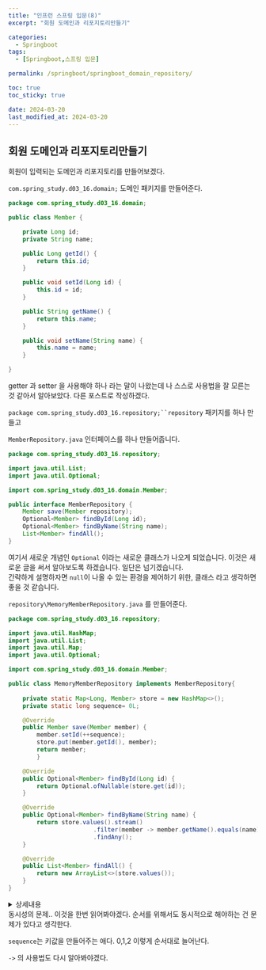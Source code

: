 ```yaml
---
title: "인프런 스프링 입문(8)"
excerpt: "회원 도메인과 리포지토리만들기"

categories:
  - Springboot
tags:
  - [Springboot,스프링 입문]

permalink: /springboot/springboot_domain_repository/

toc: true
toc_sticky: true

date: 2024-03-20
last_modified_at: 2024-03-20
---
```


## 회원 도메인과 리포지토리만들기

회원이 입력되는 도메인과 리포지토리를 만들어보겠다.

`com.spring_study.d03_16.domain;` 도메인 패키지를 만들어준다.
``` java
package com.spring_study.d03_16.domain;

public class Member {

    private Long id;
    private String name;

    public Long getId() {
        return this.id;
    }

    public void setId(Long id) {
        this.id = id;
    }

    public String getName() {
        return this.name;
    }

    public void setName(String name) {
        this.name = name;
    }

}

```
getter 과 setter 을 사용해야 하나 라는 말이 나왔는데 나 스스로 사용법을 잘 모른는 것 같아서 알아보았다. 다른 포스트로 작성하겠다.
> 


`package com.spring_study.d03_16.repository;``repository` 패키지를 하나 만들고  

`MemberRepository.java` 인터페이스를 하나 만들어줍니다.
```java
package com.spring_study.d03_16.repository;

import java.util.List;
import java.util.Optional;

import com.spring_study.d03_16.domain.Member;

public interface MemberRepository {
    Member save(Member repository);    
    Optional<Member> findById(Long id);
    Optional<Member> findByName(String name);
    List<Member> findAll();
}

```
여기서 새로운 개념인 `Optional` 이라는 새로운 클래스가 나오게 되었습니다. 이것은 새로운 글을 써서 알아보도록 하겠습니다. 일단은 넘기겠습니다.  
간략하게 설명하자면 `null`이 나올 수 있는 환경을 제어하기 위한, 클래스 라고 생각하면 좋을 것 같습니다.

`repository\MemoryMemberRepository.java` 를 만들어준다.

```java
package com.spring_study.d03_16.repository;

import java.util.HashMap;
import java.util.List;
import java.util.Map;
import java.util.Optional;

import com.spring_study.d03_16.domain.Member;

public class MemoryMemberRepository implements MemberRepository{
    
    private static Map<Long, Member> store = new HashMap<>();
    private static long sequence= 0L;

    @Override
    public Member save(Member member) {
        member.setId(++sequence);
        store.put(member.getId(), member);
        return member;
        }

    @Override
    public Optional<Member> findById(Long id) {
        return Optional.ofNullable(store.get(id));
    }

    @Override
    public Optional<Member> findByName(String name) {
        return store.values().stream()
                        .filter(member -> member.getName().equals(name))
                        .findAny();
    }

    @Override
    public List<Member> findAll() {
        return new ArrayList<>(store.values());
    }
}
```
<details>
<summary>상세내용</summary>
<div markdown="1">

``` java
package com.spring_study.d03_16.repository;

import java.util.ArrayList;
import java.util.HashMap;
import java.util.List;
import java.util.Map;
import java.util.Optional;

import com.spring_study.d03_16.domain.Member;

public class MemoryMemberRepository implements MemberRepository{
    
    private static Map<Long, Member> store = new HashMap<>(); //save를 할떄 저장할 메모리를 위해서 map 을 사용한다. --> 동시성 문제가 발생할 수 있기에 concurrent를 써야하지만 예시니깐
    private static long sequence= 0L; //-> 키값을 만들어주는 애

    
    @Override
    public Member save(Member member) {
        member.setId(++sequence); // id를 세팅해주고
        store.put(member.getId(), member); //스토어에다가 member을 저장. 
        return member;
        }

    @Override
    public Optional<Member> findById(Long id) {
        return Optional.ofNullable(store.get(id)); //-> store에서 꺼내면 된다. 하지만 없으면 null을 꺼내게 할 수 없으므로 Optional로 감싼다. --> null이 가능하므로
    }
     
    @Override
    public Optional<Member> findByName(String name) {
        return store.values().stream() //-> 루프로 돌리는 것
                        .filter(member -> member.getName().equals(name)) //람다 사용, getname 이 실제 입력한 name 이랑 같은지 확인 --> 같은경우 필터링
                        .findAny();
    }


    @Override
    public List<Member> findAll() {
        return new ArrayList<>(store.values()); //store.values가 반환이되면서 List 의 내용을 한번씩 루프해서 넣어두게 된다.
    }
}

```
</div>
</details>
동시성의 문제.. 이것을 한번 읽어봐야겠다. 순서를 위해서도 동시적으로 해야하는 건 문제가 있다고 생각한다.   

`sequence`는 키값을 만들어주는 애다.
 0,1,2 이렇게 순서대로 늘어난다.

 `->` 의 사용법도 다시 알아봐야겠다.

